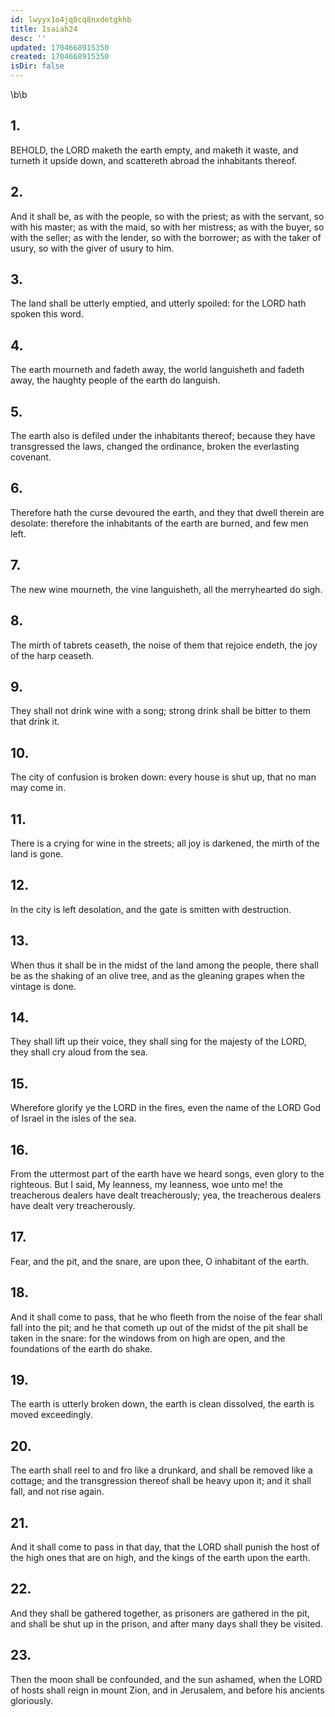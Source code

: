 ```yaml
---
id: lwyyx1o4jq0cq8nxdetgkhb
title: Isaiah24
desc: ''
updated: 1704668915350
created: 1704668915350
isDir: false
---
```

\b\b
## 1.
BEHOLD, the LORD maketh the earth empty, and maketh it waste, and turneth it upside down, and scattereth abroad the inhabitants thereof.
## 2.
And it shall be, as with the people, so with the priest; as with the servant, so with his master; as with the maid, so with her mistress; as with the buyer, so with the seller; as with the lender, so with the borrower; as with the taker of usury, so with the giver of usury to him.
## 3.
The land shall be utterly emptied, and utterly spoiled: for the LORD hath spoken this word.
## 4.
The earth mourneth and fadeth away, the world languisheth and fadeth away, the haughty people of the earth do languish.
## 5.
The earth also is defiled under the inhabitants thereof; because they have transgressed the laws, changed the ordinance, broken the everlasting covenant.
## 6.
Therefore hath the curse devoured the earth, and they that dwell therein are desolate: therefore the inhabitants of the earth are burned, and few men left.
## 7.
The new wine mourneth, the vine languisheth, all the merryhearted do sigh.
## 8.
The mirth of tabrets ceaseth, the noise of them that rejoice endeth, the joy of the harp ceaseth.
## 9.
They shall not drink wine with a song; strong drink shall be bitter to them that drink it.
## 10.
The city of confusion is broken down: every house is shut up, that no man may come in.
## 11.
There is a crying for wine in the streets; all joy is darkened, the mirth of the land is gone.
## 12.
In the city is left desolation, and the gate is smitten with destruction.
## 13.
When thus it shall be in the midst of the land among the people, there shall be as the shaking of an olive tree, and as the gleaning grapes when the vintage is done.
## 14.
They shall lift up their voice, they shall sing for the majesty of the LORD, they shall cry aloud from the sea.
## 15.
Wherefore glorify ye the LORD in the fires, even the name of the LORD God of Israel in the isles of the sea.
## 16.
From the uttermost part of the earth have we heard songs, even glory to the righteous.  But I said, My leanness, my leanness, woe unto me!  the treacherous dealers have dealt treacherously; yea, the treacherous dealers have dealt very treacherously.
## 17.
Fear, and the pit, and the snare, are upon thee, O inhabitant of the earth.
## 18.
And it shall come to pass, that he who fleeth from the noise of the fear shall fall into the pit; and he that cometh up out of the midst of the pit shall be taken in the snare: for the windows from on high are open, and the foundations of the earth do shake.
## 19.
The earth is utterly broken down, the earth is clean dissolved, the earth is moved exceedingly.
## 20.
The earth shall reel to and fro like a drunkard, and shall be removed like a cottage; and the transgression thereof shall be heavy upon it; and it shall fall, and not rise again.
## 21.
And it shall come to pass in that day, that the LORD shall punish the host of the high ones that are on high, and the kings of the earth upon the earth.
## 22.
And they shall be gathered together, as prisoners are gathered in the pit, and shall be shut up in the prison, and after many days shall they be visited.
## 23.
Then the moon shall be confounded, and the sun ashamed, when the LORD of hosts shall reign in mount Zion, and in Jerusalem, and before his ancients gloriously.
